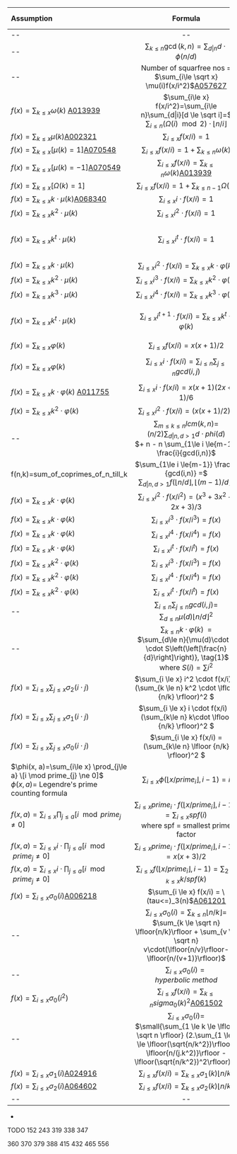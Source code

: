 

| Assumption       | Formula                     | LHS Time  | RHS Time  | LHS Space  | RHS Space|Remarks|
|:-------------    |:---------------------------:| ---------:| ---------:|-----------:|---------:|------:|
| --|--|--|--|--|--|--|
| --|$\sum_{k\le n} \gcd(k,n) = \sum_{d\|n} d\cdot\phi(n/d)$|--|--|--|--|--|
| --|Number of  squarfree nos = $\sum_{i\le \sqrt x} \mu(i)f(x/i^2)$[A057627](https://oeis.org/A057627)|--|--|--|--|--|
| $f(x)=\sum_{k\le x} \omega(k)$ [A013939](https://oeis.org/A013939) |$\sum_{i\le x} f(x/i^2)=\sum_{i\le n}\sum_{d\|i}[d \le \sqrt i]=$</br>$\sum_{i\le n}(\Omega(i) \mod 2)\cdot \lfloor{n/i}\rfloor$|$O(n^{3/4})$|--|--|--|--|
| $f(x)=\sum_{k\le x} \mu(k)$[A002321](https://oeis.org/A002321)|$\sum_{i\le x} f(x/i)=1$|$O(n^{3/4})$|$O(1)$|--|--|--|
| $f(x)=\sum_{k\le x} [\mu(k)=1]$[A070548](https://oeis.org/A070548)|$\sum_{i\le x} f(x/i) = 1 + \sum_{k \le n} \omega(k)$|--|--|--|--|--|
| $f(x)=\sum_{k\le x} [\mu(k)=-1]$[A070549](https://oeis.org/A070549)|$\sum_{i\le x} f(x/i) = \sum_{k \le n} \omega(k)$[A013939](https://oeis.org/A013939)|--|--|--|--|--|
| $f(x)=\sum_{k\le x} [\Omega(k)=1]$|$\sum_{i\le x} f(x/i) = 1 + \sum_{k \le n-1} \Omega(k)$|--|--|--|--|--|
| $f(x)=\sum_{k\le x} k \cdot \mu(k)$[A068340](https://oeis.org/A068340)|$\sum_{i\le x} i \cdot f(x/i)=1$|$O(n^{3/4})$|$O(1)$|--|--|--|
| $f(x)=\sum_{k\le x} k^2 \cdot \mu(k)$|$\sum_{i\le x} i^2 \cdot f(x/i)=1$|$O(n^{3/4})$|$O(1)$|--|--|--|
| $f(x)=\sum_{k\le x} k^t \cdot \mu(k)$|$\sum_{i\le x} i^t \cdot f(x/i)=1$|$O(n^{3/4})$|$O(1)$|--|--|holds for any arbitary integer $t$|
| $f(x)=\sum_{k\le x} k \cdot \mu(k)$|$\sum_{i\le x} i^2 \cdot f(x/i)=\sum_{k\le x} k\cdot\varphi(k)$|--|--|--|--|--|
| $f(x)=\sum_{k\le x} k^2 \cdot \mu(k)$|$\sum_{i\le x} i^3 \cdot f(x/i)=\sum_{k\le x} k^2\cdot\varphi(k)$|--|--|--|--|--|
| $f(x)=\sum_{k\le x} k^3 \cdot \mu(k)$|$\sum_{i\le x} i^4 \cdot f(x/i)=\sum_{k\le x} k^3\cdot\varphi(k)$|--|--|--|--|--|
| $f(x)=\sum_{k\le x} k^t \cdot \mu(k)$|$\sum_{i\le x} i^{t+1} \cdot f(x/i)=\sum_{k\le x} k^t\cdot\varphi(k)$|--|--|--|--|holds for any arbitary integer $t$|
| $f(x)=\sum_{k\le x} \varphi(k)$|$\sum_{i \le x}f(x/i)=x(x+1)/2$ |$O(n^{3/4})$|$O(1)$|--|--|--|
| $f(x)=\sum_{k\le x} \varphi(k)$|$\sum_{i \le x} i \cdot f(x/i)=\sum_{i\le n}\sum_{j\le n} gcd(i,j)$|$O(n^{3/4})$|--|--|--|[PE 625][GCDEX2][PE351]|
| $f(x)=\sum_{k\le x} k\cdot\varphi(k)$ [A011755](https://oeis.org/A011755)|$\sum_{i \le x} i \cdot f(x/i)=x(x+1)(2x+1)/6$|$O(n^{3/4})$|$O(1)$|--|--|[PE 448]|
| $f(x)=\sum_{k\le x} k^2\cdot\varphi(k)$|$\sum_{i \le x} i^2 \cdot f(x/i)=(x(x+1)/2)^2$|$O(n^{3/4})$|$O(1)$|--|--|--|
| --|$\sum_{m\le k\le n} lcm(k,n) =$ <br /> $(n/2) \sum_{d\|n, d > 1} d \cdot phi(d)$ <br /> $+ n - n \sum_{1\le i \le{m-1}} \frac{i}{gcd(i,n)}$|--|--|--|--|[ADDLCM]|
| f(n,k)=sum_of_coprimes_of_n_till_k|$\sum_{1\le i \le{m-1}} \frac{i}{gcd(i,n)} =$ <br /> $\sum_{d\|n, d > 1} f(\lfloor {n/d} \rfloor, \lfloor {(m-1)/d} \rfloor)$|--|--|--|--|[ADDLCM]|
| $f(x)=\sum_{k\le x} k\cdot\varphi(k)$|$\sum_{i \le x} i^2 \cdot f(x/i^2)=(x^3+3x^2+2x+3)/3$|$O(n^{3/4})$|$O(1)$|--|--|--|
| $f(x)=\sum_{k\le x} k\cdot\varphi(k)$|$\sum_{i \le x} i^3 \cdot f(x/i^3)=f(x)$|--|--|--|--|--|
| $f(x)=\sum_{k\le x} k\cdot\varphi(k)$|$\sum_{i \le x} i^4 \cdot f(x/i^4)=f(x)$|--|--|--|--|--|
| $f(x)=\sum_{k\le x} k\cdot\varphi(k)$|$\sum_{i \le x} i^t \cdot f(x/i^t)=f(x)$|--|--|--|--|--|
| $f(x)=\sum_{k\le x} k^2\cdot\varphi(k)$|$\sum_{i \le x} i^3 \cdot f(x/i^3)=f(x)$|--|--|--|--|--|
| $f(x)=\sum_{k\le x} k^2\cdot\varphi(k)$|$\sum_{i \le x} i^4 \cdot f(x/i^4)=f(x)$|--|--|--|--|--|
| $f(x)=\sum_{k\le x} k^2\cdot\varphi(k)$|$\sum_{i \le x} i^t \cdot f(x/i^t)=f(x)$|--|--|--|--|--|
| --|$\sum_{i\le n}\sum_{j\le n} gcd(i,j) =$ <br /> $\sum_{d\le n} \mu(d)\lfloor n/d \rfloor ^2$|--|--|--|--|[PE 625][GCDEX2]|
| --|$\sum_{k\le n} k\cdot \varphi(k) \ \ =$ <br /> $\sum_{d\le n}{\mu(d)\cdot d \cdot S\left(\left[\frac{n}{d}\right]\right)}, \tag{1}$  <br /> where $S(i)=\sum i^2$|--|--|--|--|--|
| $f(x)=\sum_{i\le x} \sum_{j\le x} \sigma_2(i\cdot j)$|$\sum_{i \le x} i^2 \cdot f(x/i) = (\sum_{k \le n} k^2 \cdot \lfloor {n/k} \rfloor)^2 $|--|--|--|--|--|
| $f(x)=\sum_{i\le x} \sum_{j\le x} \sigma_1(i\cdot j)$|$\sum_{i \le x} i \cdot f(x/i) = (\sum_{k\le n} k\cdot \lfloor {n/k} \rfloor)^2 $|$O(n^{3/4})$|$O(n^{1/2})$|--|--|[PE 439]|
| $f(x)=\sum_{i\le x} \sum_{j\le x} \sigma_0(i\cdot j)$|$\sum_{i \le x} f(x/i) = (\sum_{k\le n} \lfloor {n/k} \rfloor)^2 $|--|--|--|--|--|--|
| $\phi(x, a)=\sum_{i\le x} \prod_{j\le a} \[i \mod prime_{j} \ne 0]$<br/>$\phi(x,a)=$ Legendre's prime counting formula|$\sum_{i \le x}\phi(\lfloor {x/prime_{i}} \rfloor, i-1) = i$|$O(n^{3/4})$|$O(1)$|--|--|--|
| $f(x, a) = \sum_{i\le x} \prod_{j\le a} [i \mod prime_{j} \ne 0]$|$\sum_{i \le x}  prime_{i} \cdot f(\lfloor {x/prime_{i}} \rfloor, i-1) = \sum_{i \le x} spf(i)$<br/>where spf = smallest prime factor|$O(n^{3/4})$|--|--|--|--|
| $f(x, a) = \sum_{i\le x} i \cdot \prod_{j\le a}[i \mod prime_{j} \ne 0]$|$\sum_{i \le x}  prime_{i} \cdot f(\lfloor {x/prime_{i}} \rfloor, i-1) = x(x+3)/2$|$O(n^{3/4})$|$O(1)$|--|--|--|
| $f(x, a)= \sum_{i\le x} i \cdot \prod_{j\le a} [i \mod prime_{j} \ne 0]$|$\sum_{i \le x} f(\lfloor {x/prime_{i}} \rfloor, i-1) = \sum_{2 \le k \le x} k/spf(k)$|--|--|--|--|--|
| $f(x)=\sum_{i\le x} \sigma_0(i)$[A006218](https://oeis.org/A006218)|$\sum_{i \le x} f(x/i) = \(tau<=)_3(n)$[A061201](https://oeis.org/A061201)|$O(n^{3/4})$|$O(n^{1/4})$|--|--|--|
| --|$\sum_{i\le x} \sigma_0(i) = \sum_{k \le n} \lfloor{n/k}\rfloor =$</br>$\sum_{k \le \sqrt n} \lfloor{n/k}\rfloor + \sum_{v \le \sqrt n} v\cdot(\lfloor{n/v}\rfloor-\lfloor{n/(v+1)}\rfloor)$|--|$O(n^{1/2})$|--|--|--|
| --|$\sum_{i\le x} \sigma_0(i) = hyperbolic\ method$|--|$O(n^{1/3})$|--|--|--|
| $f(x)=\sum_{i\le x} \sigma_0(i^2)$|$\sum_{i \le x} f(x/i) = \sum_{k \le n} sigma_0(k)^2$[A061502](https://oeis.org/A061502)|$O(n^{3/4})$|$O(n^{1/4})$|--|--|--|
| --|$\sum_{i\le x} \sigma_0(i)=$<br />$\small{\sum_{1 \le k \le \lfloor \sqrt n \rfloor} (2.\sum_{1 \le j \le \lfloor(\sqrt{n/k^2})\rfloor} \lfloor{n/(j.k^2)}\rfloor - \lfloor(\sqrt{n/k^2})^2\rfloor)}$|--|--|--|--|--|
| $f(x)=\sum_{i\le x} \sigma_1(i)$[A024916](https://oeis.org/A024916)|$\sum_{i\le x} f(x/i)= \sum_{k\le x}\sigma_1(k)\lfloor{n/k}\rfloor$|--|--|--|--|--|
| $f(x)=\sum_{i\le x} \sigma_2(i)$[A064602](https://oeis.org/A064602)|$\sum_{i\le x} f(x/i)= \sum_{k\le x}\sigma_2(k)\lfloor{n/k}\rfloor$|--|--|--|--|--|
| --|--|--|--|--|--|--|

-  
TODO
152
243
319
338
347

360
370
379
388
415
432
465
556

